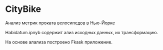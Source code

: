 # CityBike
Анализ метрик проката велосипедов в Нью-Йорке

Habidatum.ipnyb содержит ализ исходных данных, их трансформацию. 

На основе алализа построено Fkask приложение. 
